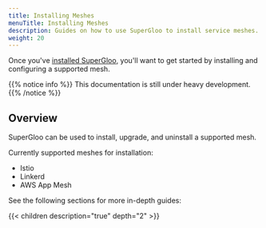 ```yaml
---
title: Installing Meshes
menuTitle: Installing Meshes
description: Guides on how to use SuperGloo to install service meshes.
weight: 20
---
```


Once you've [installed SuperGloo](../installation), you'll want to get started
by installing and configuring a supported mesh.

{{% notice info %}}
This documentation is still under heavy development.
{{% /notice %}}

## Overview

SuperGloo can be used to install, upgrade, and uninstall a supported mesh.

Currently supported meshes for installation:

- Istio
- Linkerd
- AWS App Mesh

See the following sections for more in-depth guides:

{{< children description="true" depth="2" >}}
